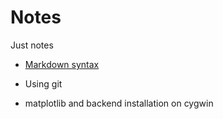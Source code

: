# Notes

Just notes

* [Markdown syntax](https://github.com/TheEarnest/markdown-syntax-zhtw)

* Using git 

* matplotlib and backend installation on cygwin 
